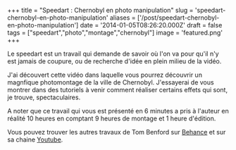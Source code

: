 +++
title = "Speedart : Chernobyl en photo manipulation"
slug = 'speedart-chernobyl-en-photo-manipulation'
aliases = ['/post/speedart-chernobyl-en-photo-manipulation']
date = '2014-01-05T08:26:20.000Z'
draft = false
tags = ["speedart","photo","montage","chernobyl"]
image = 'featured.png'
+++

Le speedart est un travail qui demande de savoir où l'on va pour qu'il n'y est jamais de coupure, ou de recherche d'idée en plein milieu de la vidéo. 

J'ai découvert cette vidéo dans laquelle vous pourrez découvrir un magnfique photomontage de la ville de Chernobyl. J'essayerai de vous montrer dans des tutoriels à venir comment réaliser certains effets qui sont, je trouve, spectaculaires.

A noter que ce travail qui vous est présenté en 6 minutes a pris à l'auteur en réalité 10 heures en comptant 9 heures de montage et 1 heure d'édition.

Vous pouvez trouver les autres travaux de Tom Benford sur [Behance](http://www.behance.net/8790tom) et sur sa chaine [Youtube](http://www.youtube.com/user/8790tom/featured).
